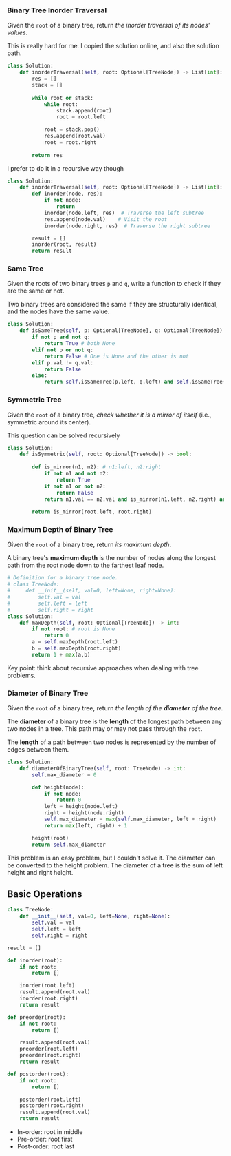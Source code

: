 ### Binary Tree Inorder Traversal

Given the `root` of a binary tree, return *the inorder traversal of its nodes' values*.

This is really hard for me. I copied the solution online, and also the solution path. 

```python
class Solution:
    def inorderTraversal(self, root: Optional[TreeNode]) -> List[int]:
        res = []
        stack = []
        
        while root or stack:
            while root:
                stack.append(root)
                root = root.left

            root = stack.pop()
            res.append(root.val)
            root = root.right
        
        return res
```

I prefer to do it in a recursive way though

```python
class Solution:
    def inorderTraversal(self, root: Optional[TreeNode]) -> List[int]:
        def inorder(node, res):
            if not node:
                return
            inorder(node.left, res)  # Traverse the left subtree
            res.append(node.val)    # Visit the root
            inorder(node.right, res)  # Traverse the right subtree

        result = []
        inorder(root, result)
        return result
```

### Same Tree

Given the roots of two binary trees `p` and `q`, write a function to check if they are the same or not.

Two binary trees are considered the same if they are structurally identical, and the nodes have the same value.

```python
class Solution:
    def isSameTree(self, p: Optional[TreeNode], q: Optional[TreeNode]) -> bool:
        if not p and not q:
            return True # both None
        elif not p or not q:
            return False # One is None and the other is not
        elif p.val != q.val:
            return False
        else: 
            return self.isSameTree(p.left, q.left) and self.isSameTree(p.right, q.right)
```

### Symmetric Tree

Given the `root` of a binary tree, *check whether it is a mirror of itself* (i.e., symmetric around its center).

This question can be solved recursively

```python
class Solution:
    def isSymmetric(self, root: Optional[TreeNode]) -> bool:
        
        def is_mirror(n1, n2): # n1:left, n2:right
            if not n1 and not n2:
                return True
            if not n1 or not n2:
                return False
            return n1.val == n2.val and is_mirror(n1.left, n2.right) and is_mirror(n1.right, n2.left)
        
        return is_mirror(root.left, root.right)
```

### Maximum Depth of Binary Tree

Given the `root` of a binary tree, return *its maximum depth*.

A binary tree's **maximum depth** is the number of nodes along the longest path from the root node down to the farthest leaf node.

```python
# Definition for a binary tree node.
# class TreeNode:
#     def __init__(self, val=0, left=None, right=None):
#         self.val = val
#         self.left = left
#         self.right = right
class Solution:
    def maxDepth(self, root: Optional[TreeNode]) -> int:
        if not root: # root is None
            return 0
        a = self.maxDepth(root.left)
        b = self.maxDepth(root.right)
        return 1 + max(a,b)
```

Key point: think about recursive approaches when dealing with tree problems.

### Diameter of Binary Tree

Given the `root` of a binary tree, return *the length of the **diameter** of the tree*.

The **diameter** of a binary tree is the **length** of the longest path between any two nodes in a tree. This path may or may not pass through the `root`.

The **length** of a path between two nodes is represented by the number of edges between them.

```python
class Solution:
    def diameterOfBinaryTree(self, root: TreeNode) -> int:
        self.max_diameter = 0

        def height(node):
            if not node:
                return 0
            left = height(node.left)
            right = height(node.right)
            self.max_diameter = max(self.max_diameter, left + right)
            return max(left, right) + 1

        height(root)
        return self.max_diameter
```

This problem is an easy problem, but I couldn't solve it. The diameter can be converted to the height problem. The diameter of a tree is the sum of left height and right height. 

## Basic Operations

```python
class TreeNode:
    def __init__(self, val=0, left=None, right=None):
        self.val = val
        self.left = left
        self.right = right

result = []

def inorder(root):
    if not root:
        return []

    inorder(root.left)
    result.append(root.val)
    inorder(root.right)
    return result

def preorder(root):
    if not root:
        return []

    result.append(root.val)
    preorder(root.left)
    preorder(root.right)
    return result

def postorder(root):
    if not root:
        return []

    postorder(root.left)
    postorder(root.right)
    result.append(root.val)
    return result
```

- In-order: root in middle
- Pre-order: root first
- Post-order: root last
